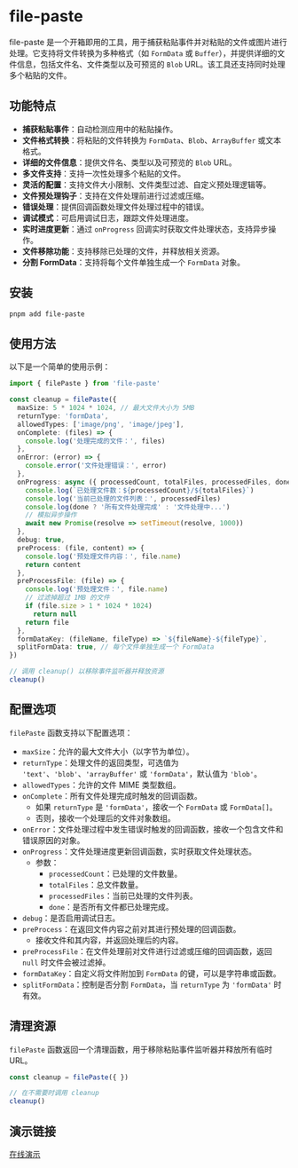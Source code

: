 # file-paste

file-paste 是一个开箱即用的工具，用于捕获粘贴事件并对粘贴的文件或图片进行处理。它支持将文件转换为多种格式（如 `FormData` 或 `Buffer`），并提供详细的文件信息，包括文件名、文件类型以及可预览的 `Blob` URL。该工具还支持同时处理多个粘贴的文件。

## 功能特点

- **捕获粘贴事件**：自动检测应用中的粘贴操作。
- **文件格式转换**：将粘贴的文件转换为 `FormData`、`Blob`、`ArrayBuffer` 或文本格式。
- **详细的文件信息**：提供文件名、类型以及可预览的 `Blob` URL。
- **多文件支持**：支持一次性处理多个粘贴的文件。
- **灵活的配置**：支持文件大小限制、文件类型过滤、自定义预处理逻辑等。
- **文件预处理钩子**：支持在文件处理前进行过滤或压缩。
- **错误处理**：提供回调函数处理文件处理过程中的错误。
- **调试模式**：可启用调试日志，跟踪文件处理进度。
- **实时进度更新**：通过 `onProgress` 回调实时获取文件处理状态，支持异步操作。
- **文件移除功能**：支持移除已处理的文件，并释放相关资源。
- **分割 FormData**：支持将每个文件单独生成一个 `FormData` 对象。

## 安装

```bash
pnpm add file-paste
```

## 使用方法

以下是一个简单的使用示例：

```typescript
import { filePaste } from 'file-paste'

const cleanup = filePaste({
  maxSize: 5 * 1024 * 1024, // 最大文件大小为 5MB
  returnType: 'formData',
  allowedTypes: ['image/png', 'image/jpeg'],
  onComplete: (files) => {
    console.log('处理完成的文件：', files)
  },
  onError: (error) => {
    console.error('文件处理错误：', error)
  },
  onProgress: async ({ processedCount, totalFiles, processedFiles, done }) => {
    console.log(`已处理文件数：${processedCount}/${totalFiles}`)
    console.log('当前已处理的文件列表：', processedFiles)
    console.log(done ? '所有文件处理完成' : '文件处理中...')
    // 模拟异步操作
    await new Promise(resolve => setTimeout(resolve, 1000))
  },
  debug: true,
  preProcess: (file, content) => {
    console.log('预处理文件内容：', file.name)
    return content
  },
  preProcessFile: (file) => {
    console.log('预处理文件：', file.name)
    // 过滤掉超过 1MB 的文件
    if (file.size > 1 * 1024 * 1024)
      return null
    return file
  },
  formDataKey: (fileName, fileType) => `${fileName}-${fileType}`,
  splitFormData: true, // 每个文件单独生成一个 FormData
})

// 调用 cleanup() 以移除事件监听器并释放资源
cleanup()
```

## 配置选项

`filePaste` 函数支持以下配置选项：

- `maxSize`：允许的最大文件大小（以字节为单位）。
- `returnType`：处理文件的返回类型，可选值为 `'text'`、`'blob'`、`'arrayBuffer'` 或 `'formData'`，默认值为 `'blob'`。
- `allowedTypes`：允许的文件 MIME 类型数组。
- `onComplete`：所有文件处理完成时触发的回调函数。
  - 如果 `returnType` 是 `'formData'`，接收一个 `FormData` 或 `FormData[]`。
  - 否则，接收一个处理后的文件对象数组。
- `onError`：文件处理过程中发生错误时触发的回调函数，接收一个包含文件和错误原因的对象。
- `onProgress`：文件处理进度更新回调函数，实时获取文件处理状态。
  - 参数：
    - `processedCount`：已处理的文件数量。
    - `totalFiles`：总文件数量。
    - `processedFiles`：当前已处理的文件列表。
    - `done`：是否所有文件都已处理完成。
- `debug`：是否启用调试日志。
- `preProcess`：在返回文件内容之前对其进行预处理的回调函数。
  - 接收文件和其内容，并返回处理后的内容。
- `preProcessFile`：在文件处理前对文件进行过滤或压缩的回调函数，返回 `null` 时文件会被过滤掉。
- `formDataKey`：自定义将文件附加到 `FormData` 的键，可以是字符串或函数。
- `splitFormData`：控制是否分割 `FormData`，当 `returnType` 为 `'formData'` 时有效。

## 清理资源

`filePaste` 函数返回一个清理函数，用于移除粘贴事件监听器并释放所有临时 URL。

```typescript
const cleanup = filePaste({ })

// 在不需要时调用 cleanup
cleanup()
```

## 演示链接

[在线演示](https://file-paste-playground.netlify.app/)
